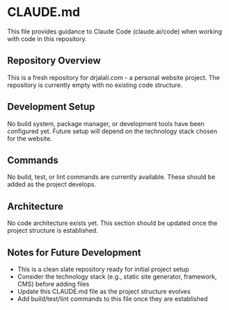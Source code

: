 # CLAUDE.md

This file provides guidance to Claude Code (claude.ai/code) when working with code in this repository.

## Repository Overview

This is a fresh repository for drjalali.com - a personal website project. The repository is currently empty with no existing code structure.

## Development Setup

No build system, package manager, or development tools have been configured yet. Future setup will depend on the technology stack chosen for the website.

## Commands

No build, test, or lint commands are currently available. These should be added as the project develops.

## Architecture

No code architecture exists yet. This section should be updated once the project structure is established.

## Notes for Future Development

- This is a clean slate repository ready for initial project setup
- Consider the technology stack (e.g., static site generator, framework, CMS) before adding files
- Update this CLAUDE.md file as the project structure evolves
- Add build/test/lint commands to this file once they are established